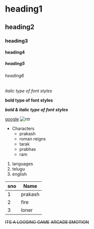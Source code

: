 # heading1
## heading2
### heading3
#### heading4
##### heading5
###### heading6
*italic type of font styles*

**bold type of font styles**

***bold & italic type of font styles***

[google](https://www.google.co.in/)
![ntr](https://i.pinimg.com/736x/db/8a/55/db8a55d19c46baed2f9d005c8455a650--telugu-cinema-nuest-jr.jpg)
* Characters
  * prakash
  * roman reigns
  * tarak
  * prabhas
  * ram
1. languages
  2. telugu
  3. english 

sno|Name
---|---
1|prakash
2|fire
3|loner

~~ITS A LOOSING GAME~~
~~ARCADE EMOTION~~
